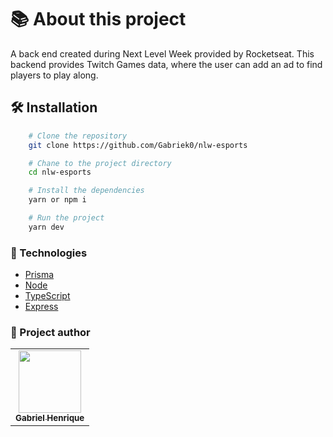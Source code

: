 # 📚 About this project 
A back end created during Next Level Week provided by Rocketseat. This backend provides Twitch Games data, where the user can add an ad to find players to play along.

## 🛠️ Installation 
```bash
    # Clone the repository
    git clone https://github.com/Gabriek0/nlw-esports

    # Chane to the project directory
    cd nlw-esports

    # Install the dependencies
    yarn or npm i

    # Run the project
    yarn dev
```

### :nut_and_bolt: Technologies
- [Prisma][prisma]
- [Node][nodejs]
- [TypeScript][typescript]
- [Express][express]

[prisma]:https://www.prisma.io/
[nodejs]:https://nodejs.org/en/
[typescript]:https://www.typescriptlang.org/
[express]:https://expressjs.com/pt-br/


### 🧑 Project author

<table>
  <tr>
    <td align="center">
      <a href="https://github.com/Gabriek0">
        <img src='https://avatars.githubusercontent.com/u/89749843?v=4' width="100px;" alt=""/>
        <br />
          <sub>
            <b>Gabriel Henrique</b>
          </sub>
      </a>
    </td>

  </tr>
</table>